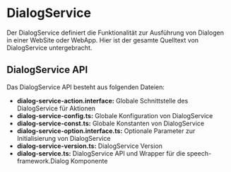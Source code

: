 # DialogService

Der DialogService definiert die Funktionalität zur Ausführung von Dialogen in einer WebSite oder WebApp.
Hier ist der gesamte Quelltext von DialogService untergebracht.


## DialogService API

Das DialogService API besteht aus folgenden Dateien:

* **dialog-service-action.interface:** Globale Schnittstelle des DialogService für Aktionen
* **dialog-service-config.ts:** Globale Konfiguration von DialogService
* **dialog-service-const.ts:** Globale Konstanten von DialogService
* **dialog-service-option.interface.ts:** Optionale Parameter zur Initialisierung von DialogService
* **dialog-service-version.ts:** DialogService Version
* **dialog-service.ts:** DialogService API und Wrapper für die speech-framework.Dialog Komponente
